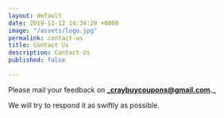 ```yaml
---
layout: default
date: 2019-11-12 14:34:20 +0000
image: "/assets/logo.jpg"
permalink: contact-us
title: Contact Us
description: Contact-Us
published: false

---
```

Please mail your feedback on **_craybuycoupons@gmail.com._**

We will try to respond it as swiftly as possible. 